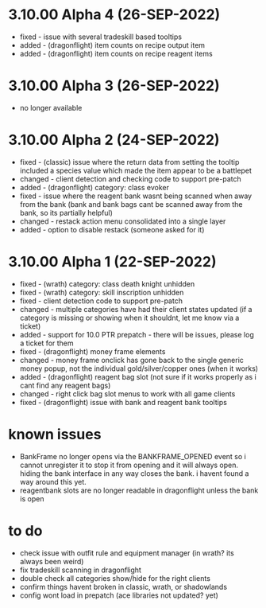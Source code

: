 # 3.10.00 Alpha 4 (26-SEP-2022)
 - fixed - issue with several tradeskill based tooltips
 - added - (dragonflight) item counts on recipe output item
 - added - (dragonflight) item counts on recipe reagent items

# 3.10.00 Alpha 3 (26-SEP-2022)
 - no longer available
 
# 3.10.00 Alpha 2 (24-SEP-2022)
 - fixed - (classic) issue where the return data from setting the tooltip included a species value which made the item appear to be a battlepet
 - changed - client detection and checking code to support pre-patch
 - added - (dragonflight) category: class evoker
 - fixed - issue where the reagent bank wasnt being scanned when away from the bank (bank and bank bags cant be scanned away from the bank, so its partially helpful)
 - changed - restack action menu consolidated into a single layer
 - added - option to disable restack (someone asked for it)
 
# 3.10.00 Alpha 1 (22-SEP-2022)
 - fixed - (wrath) category: class death knight unhidden
 - fixed - (wrath) category: skill inscription unhidden
 - fixed - client detection code to support pre-patch
 - changed - multiple categories have had their client states updated (if a category is missing or showing when it shouldnt, let me know via a ticket)
 - added - support for 10.0 PTR prepatch - there will be issues, please log a ticket for them
 - fixed - (dragonflight) money frame elements
 - changed - money frame onclick has gone back to the single generic money popup, not the individual gold/silver/copper ones (when it works)
 - added  - (dragonflight) reagent bag slot (not sure if it works properly as i cant find any reagent bags)
 - changed - right click bag slot menus to work with all game clients
 - fixed - (dragonflight) issue with bank and reagent bank tooltips
 
# known issues
 - BankFrame no longer opens via the BANKFRAME_OPENED event so i cannot unregister it to stop it from opening and it will always open.  hiding the bank interface in any way closes the bank.  i havent found a way around this yet.
 - reagentbank slots are no longer readable in dragonflight unless the bank is open
 
# to do
 - check issue with outfit rule and equipment manager (in wrath? its always been weird)
 - fix tradeskill scanning in dragonflight
 - double check all categories show/hide for the right clients
 - confirm things havent broken in classic, wrath, or shadowlands
 - config wont load in prepatch (ace libraries not updated? yet)
 
 